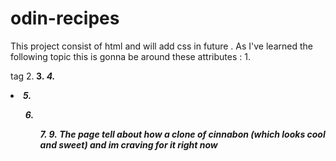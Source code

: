# odin-recipes
This project consist of html and will add css in future . As I've learned the following topic this is gonna be around these  attributes :
            1.<p> tag
            2.<strong>
            3.<em>
            4.<li>
            5.<ol>
            6.<ul>
            7.<a>
            9.<img>
The page tell about how a clone of cinnabon (which looks cool and sweet) and im craving for it right now 
